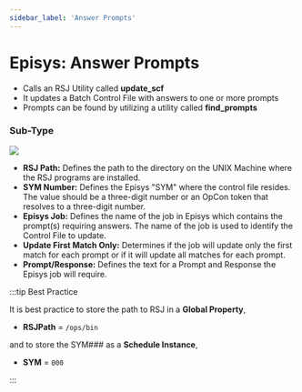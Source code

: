 ```yaml
---
sidebar_label: 'Answer Prompts'
---
```


# Episys: Answer Prompts

* Calls an RSJ Utility called **update_scf**
* It updates a Batch Control File with answers to one or more prompts
* Prompts can be found by utilizing a utility called **find_prompts**

### Sub-Type

![ ](../static/imgbasic/AnswerPrompts.png)

* **RSJ Path:** Defines the path to the directory on the UNIX Machine where the RSJ programs are installed.
* **SYM Number:** Defines the Episys "SYM" where the control file resides. The value should be a three-digit number or an OpCon token that resolves to a three-digit number.
* **Episys Job:** Defines the name of the job in Episys which contains the prompt(s) requiring answers. The name of the job is used to identify the Control File to update.
* **Update First Match Only:** Determines if the job will update only the first match for each prompt or if it will update all matches for each prompt.
* **Prompt/Response:** Defines the text for a Prompt and Response the Episys job will require.

:::tip Best Practice

It is best practice to store the path to RSJ in a **Global Property**, 

* **RSJPath** = ```/ops/bin```

and to store the SYM### as a **Schedule Instance**,

* **SYM** = ```000```

:::
